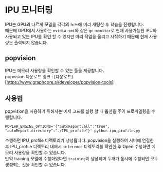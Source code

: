 # IPU 모니터링

IPU는 GPU와 다르게 모델을 각각의 노드에 미리 세팅한 후 학습을 진행합니다.   
때문에 GPU에서 사용하는 `nvidia-smi`와 같은 `gc-monitor`로 현재 사용가능한 IPU와 사용되고 있는 IPU를 확인 할 수 있지만 미리 작업을 올리고 시작하기 때문에 현재 사용량은 출력되지 않습니다.

## popvision

IPU는 메모리 사용량을 확인할 수 있는 툴을 제공합니다.   
popvision 다운로드 링크 : [다운로드][https://www.graphcore.ai/developer/popvision-tools]   

## 사용법

popvision을 사용하기 위해서는 예제 코드를 실행 할 때 옵션을 주어 프로파일링을 수행합니다.
```
POPLAR_ENGINE_OPTIONS='{"autoReport.all":"true", "autoReport.directory":"./IPU_profile"}' python ipu_profile.py
```
수행하면 IPU_profile 디렉토리가 생성됩니다. popvision을 실행하여 서버에 연결한 후 IPU_profile 디렉토리 내에서 `inference` 디렉토리를 확인한 후 Open 수행하면 메모리 사용량을 확인할 수 있습니다.   
만약 training 모델에 수행하였다면 `training`이 생성되며 두개가 동시에 수행되면 모두 생성되는 것을 확인할 수 있습니다.